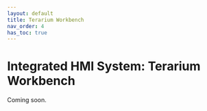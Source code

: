 ```yaml
---
layout: default
title: Terarium Workbench
nav_order: 4
has_toc: true
---
```

# Integrated HMI System: Terarium Workbench

Coming soon.
